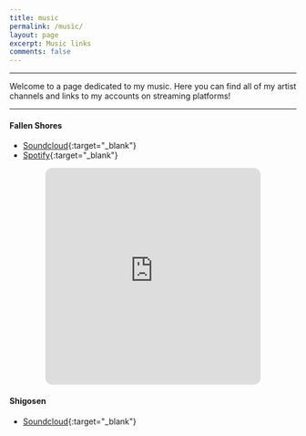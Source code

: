 ```yaml
---
title: music
permalink: /music/
layout: page
excerpt: Music links
comments: false
---
```

<script defer src="/_vercel/insights/script.js"></script>

<hr>

Welcome to a page dedicated to my music.
Here you can find all of my artist channels and links to my accounts on streaming platforms!

<hr>

#### Fallen Shores

- [Soundcloud](https://soundcloud.com/fallen_shores){:target="_blank"}
- [Spotify](https://open.spotify.com/artist/054Pqx7Nqx2Wcpxv5rylcc?si=PTUhUBPESfmUv2vBB-OGqg){:target="_blank"}

<div style="text-align: center">
<iframe style="border-radius:12px" src="https://open.spotify.com/embed/artist/054Pqx7Nqx2Wcpxv5rylcc?utm_source=generator" width="75%" height="380" frameBorder="0" allowfullscreen="" allow="autoplay; clipboard-write; encrypted-media; fullscreen; picture-in-picture" loading="lazy"></iframe>
</div>

#### Shigosen

- [Soundcloud](https://soundcloud.com/shigosen){:target="_blank"}